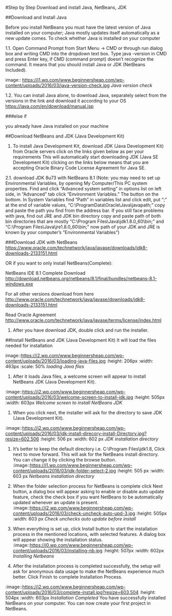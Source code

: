 #Step by Step Download and install Java, NetBeans, JDK

##Download and Install Java

Before you install NetBeans you must have the latest version of Java installed on your computer; Java mostly updates itself automatically as a new update comes.
To check whether Java is installed on your computer

1.1. Open Command Prompt from Start Menu -> CMD or through
run dialog box and writing CMD into the dropdown text box.
Type java -version in CMD and press Enter key, if CMD (command prompt) doesn’t recognize the command. It means that you should install Java or JDK (NetBeans Included).

image:: https://i1.wp.com/www.beginnersheap.com/wp-content/uploads/2016/03/java-version-check.jpg
_Java version check_

1.2. You can install Java alone, to download Java, separately select from the versions in the link and download it according to your OS
https://java.com/en/download/manual.jsp

###else if

you already have Java installed on your machine

##Download NetBeans and JDK (Java Development Kit)

1. To install Java Development Kit, download JDK (Java Development Kit) from Oracle servers click on the links given below as per your requirements
This will automatically start downloading JDK (Java SE Development Kit)
clicking on the links below means that you are accepting Oracle Binary Code License Agreement for Java SE.

2.1. download JDK 8u73 with NetBeans 8.1
(Note: you may need to set up Environmental Variables, by opening My Computer/This PC system properties.
Find and click “Advanced system setting” in options list on left side, in “Advanced” tab click “Environment Variables.”
The button on the bottom. In System Variables find “Path” in variables list and click edit, put “;” at the end of variable values,
“C:\ProgramData\Oracle\Java\javapath;” copy and paste the path you find from the address bar. If you still face problems with java, find out JRE and JDK
bin directory copy and paste path of both bin directories that are mostly “C:\Program Files\Java\jdk1.8.0_60\bin;” and
“C:\Program Files\Java\jre1.8.0_60\bin;” now path of your JDK and JRE is known by your computer’s “Environmental Variables”)

###Download JDK with NetBeans
https://www.oracle.com/technetwork/java/javase/downloads/jdk8-downloads-2133151.html

OR if you want to only install NetBeans(Complete):

NetBeans IDE 8.1 Complete Download
http://download.netbeans.org/netbeans/8.1/final/bundles/netbeans-8.1-windows.exe

For all other versions download from here 
http://www.oracle.com/technetwork/java/javase/downloads/jdk8-downloads-2133151.html

Read Oracle Agreement
http://www.oracle.com/technetwork/java/javase/terms/license/index.html

1. After you have download JDK, double click and run the installer.

##Install NetBeans and JDK (Java Development Kit)
It will load the files needed for installation

image::https://i2.wp.com/www.beginnersheap.com/wp-content/uploads/2016/03/loading-java-files.jpg
    :height: 206px
    :width: 463px
    :scale: 50%
_loading Java files_

1. After it loads Java files, a welcome screen will appear to install NetBeans JDK (Java Development Kit).

:image::https://i2.wp.com/www.beginnersheap.com/wp-content/uploads/2016/03/welcome-screen-to-install-jdk.jpg
    :height: 505px
    :width: 603px
_Welcome screen to install NetBeans JDK_

1. When you click next, the installer will ask for the directory to save JDK (Java Development Kit).

:image::https://i2.wp.com/www.beginnersheap.com/wp-content/uploads/2016/03/jdk-install-direcory-install-Directory.jpg?resize=602,506
    :height: 506 px
    :width: 602 px
_JDK installation directory_

1. It’s better to keep the default directory i.e. C:\Program Files\jdk1.8, Click next to move forward. This will ask for the NetBeans install directory. You can change it by clicking the browse button.
:image::https://i1.wp.com/www.beginnersheap.com/wp-content/uploads/2016/03/jdk-folder-select-2.jpg
    :height: 505 px
    :width: 603 px
_Netbeans installation directory_

1. When the folder selection process for NetBeans is complete click Next button, a dialog box will appear asking to enable or disable auto update feature, check the check box if you want NetBeans to be automatically updated whenever an update is present.
:image::https://i2.wp.com/www.beginnersheap.com/wp-content/uploads/2016/03/check-uncheck-auto-upd-3.jpg
    :height: 505px
    :width: 603 px
_Check unchecks auto update before install_

1. When everything is set up, click Install button to start the installation process in the mentioned locations, with selected features. A dialog box will appear showing the installation status.
:image::https://i0.wp.com/www.beginnersheap.com/wp-content/uploads/2016/03/installing-nb.jpg
    :height: 507px
    :width: 602px
_Installing Netbeans_

1. After the installation process is completed successfully, the setup will ask for anonymous data usage to make the NetBeans experience much better. Click Finish to complete Installation Process.

:image::https://i2.wp.com/www.beginnersheap.com/wp-content/uploads/2016/03/complete-install.jpg?resize=603,504
    :height: 504px
    :width: 603px
_Installation Completed_
You have successfully installed NetBeans on your computer.  You can now create your first project in NetBeans.
